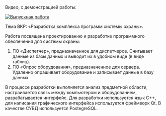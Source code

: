 Видео, с демонстрацией работы:

[![Выпускная работа](https://i.ytimg.com/vi/Ze8uL9DD15U/hqdefault.jpg?custom=true&w=196&h=110&stc=true&jpg444=true&jpgq=90&sp=68&sigh=PqaV3lyzZIsNR29R0XmFV0Vxraw)](https://youtu.be/Ze8uL9DD15U)

Тема ВКР: «Разработка комплекса программ системы охраны».

Работа посвящена проектированию и разработке программного обеспечения для системы охраны:
1. ПО «Диспетчер», предназначенное для диспетчеров. Считывает данные из базы данных и выводит их в удобном виде (в виде таблиц).
2. ПО «Опрос оборудования», предназначенное для сервера. Удаленно опрашивает оборудование и записывает данные в базу данных

В процессе разработки выполняется анализ предметной области, настраивается связь между компьютером и оборудованием, разрабатывается интерфейс. Для разработки используется язык C++, для написания графического интерфейса используется фреймворк Qt. В качестве СУБД используется PostegreSQL.